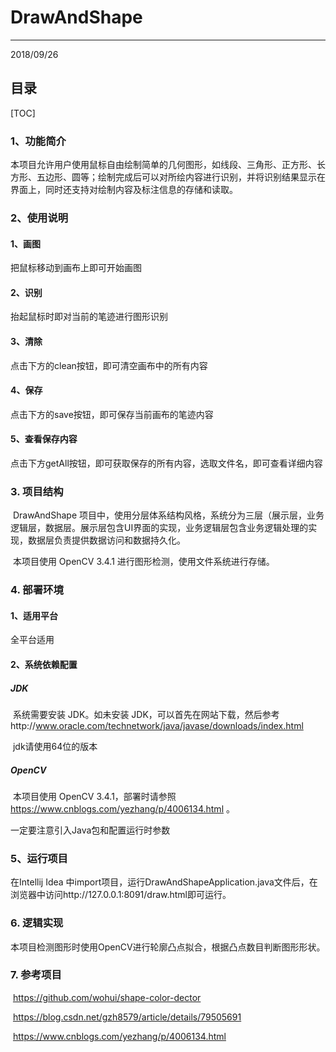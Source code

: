 # DrawAndShape

------

2018/09/26

## 目录
[TOC]

### 1、功能简介

本项目允许用户使用鼠标自由绘制简单的几何图形，如线段、三角形、正方形、长方形、五边形、圆等；绘制完成后可以对所绘内容进行识别，并将识别结果显示在界面上，同时还支持对绘制内容及标注信息的存储和读取。

### 2、使用说明

#### 1、画图

把鼠标移动到画布上即可开始画图

#### 2、识别

抬起鼠标时即对当前的笔迹进行图形识别

#### 3、清除

点击下方的clean按钮，即可清空画布中的所有内容

#### 4、保存

点击下方的save按钮，即可保存当前画布的笔迹内容

#### 5、查看保存内容

点击下方getAll按钮，即可获取保存的所有内容，选取文件名，即可查看详细内容



### 3. 项目结构

​	DrawAndShape 项目中，使用分层体系结构风格，系统分为三层（展示层，业务逻辑层，数据层。展示层包含UI界面的实现，业务逻辑层包含业务逻辑处理的实现，数据层负责提供数据访问和数据持久化。

​	本项目使用 OpenCV 3.4.1 进行图形检测，使用文件系统进行存储。



### 4. 部署环境

#### 1、适用平台

全平台适用

#### 2、系统依赖配置

##### JDK

​	系统需要安装 JDK。如未安装 JDK，可以首先在网站下载，然后参考http://www.oracle.com/technetwork/java/javase/downloads/index.html 

​	jdk请使用64位的版本




##### OpenCV

​	本项目使用 OpenCV 3.4.1，部署时请参照 https://www.cnblogs.com/yezhang/p/4006134.html 。

一定要注意引入Java包和配置运行时参数



### 5、运行项目

在Intellij Idea 中import项目，运行DrawAndShapeApplication.java文件后，在浏览器中访问http://127.0.0.1:8091/draw.html即可运行。



### 6. 逻辑实现

​	本项目检测图形时使用OpenCV进行轮廓凸点拟合，根据凸点数目判断图形形状。



### 7. 参考项目

​	https://github.com/wohui/shape-color-dector

​	https://blog.csdn.net/gzh8579/article/details/79505691

​	https://www.cnblogs.com/yezhang/p/4006134.html





